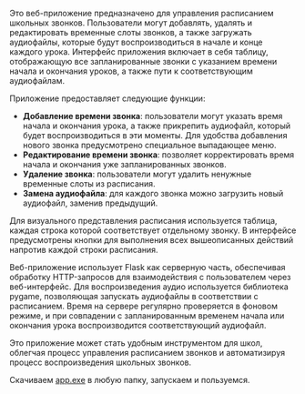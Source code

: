 Это веб-приложение предназначено для управления расписанием школьных звонков. Пользователи могут добавлять, удалять и редактировать временные слоты звонков, а также загружать аудиофайлы, которые будут воспроизводиться в начале и конце каждого урока. Интерфейс приложения включает в себя таблицу, отображающую все запланированные звонки с указанием времени начала и окончания уроков, а также пути к соответствующим аудиофайлам. 

Приложение предоставляет следующие функции:
- **Добавление времени звонка**: пользователи могут указать время начала и окончания урока, а также прикрепить аудиофайл, который будет воспроизводиться в эти моменты. Для удобства добавления нового звонка предусмотрено специальное выпадающее меню.
- **Редактирование времени звонка**: позволяет корректировать время начала и окончания уже запланированных звонков.
- **Удаление звонка**: пользователи могут удалить ненужные временные слоты из расписания.
- **Замена аудиофайла**: для каждого звонка можно загрузить новый аудиофайл, заменив предыдущий.

Для визуального представления расписания используется таблица, каждая строка которой соответствует отдельному звонку. В интерфейсе предусмотрены кнопки для выполнения всех вышеописанных действий напротив каждой строки расписания. 

Веб-приложение использует Flask как серверную часть, обеспечивая обработку HTTP-запросов для взаимодействия с пользователем через веб-интерфейс. Для воспроизведения аудио используется библиотека pygame, позволяющая запускать аудиофайлы в соответствии с расписанием. Время на сервере регулярно проверяется в фоновом режиме, и при совпадении с запланированным временем начала или окончания урока воспроизводится соответствующий аудиофайл. 

Это приложение может стать удобным инструментом для школ, облегчая процесс управления расписанием звонков и автоматизируя процесс воспроизведения школьных звонков.

Скачиваем [app.exe](https://github.com/Riv33R/School_bell/blob/main/dist/app.exe) в любую папку, запускаем и пользуемся.
